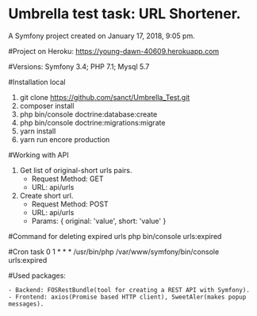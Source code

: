 Umbrella test task: URL Shortener.
========

A Symfony project created on January 17, 2018, 9:05 pm.

#Project on Heroku: 
https://young-dawn-40609.herokuapp.com

#Versions: Symfony 3.4; PHP 7.1; Mysql 5.7

#Installation local
1. git clone https://github.com/sanct/Umbrella_Test.git
2. composer install
3. php bin/console doctrine:database:create
4. php bin/console doctrine:migrations:migrate
5. yarn install
6. yarn run encore production

#Working with API
1. Get list of original-short urls pairs.
     - Request Method: GET 
     - URL: api/urls
2. Create short url.
    - Request Method: POST
    - URL: api/urls
    - Params: 
        {
            original: 'value',
            short: 'value'
        }
        
#Command for deleting expired urls
php bin/console urls:expired

#Cron task
0  1  *  *  * /usr/bin/php /var/www/symfony/bin/console urls:expired

#Used packages:

    - Backend: FOSRestBundle(tool for creating a REST API with Symfony).
    - Frontend: axios(Promise based HTTP client), SweetAler(makes popup messages).
